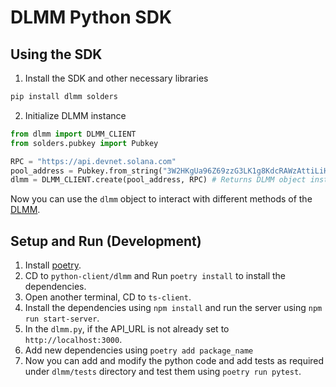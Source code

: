 # DLMM Python SDK

## Using the SDK
1. Install the SDK and other necessary libraries
```bash
pip install dlmm solders
```
2. Initialize DLMM instance
```python
from dlmm import DLMM_CLIENT
from solders.pubkey import Pubkey

RPC = "https://api.devnet.solana.com"
pool_address = Pubkey.from_string("3W2HKgUa96Z69zzG3LK1g8KdcRAWzAttiLiHfYnKuPw5") # You can get your desired pool address from the API https://dlmm-api.meteora.ag/pair/all
dlmm = DLMM_CLIENT.create(pool_address, RPC) # Returns DLMM object instance
```
Now you can use the `dlmm` object to interact with different methods of the [DLMM](https://docs.meteora.ag/dlmm/dlmm-integration/dlmm-sdk).

## Setup and Run (Development)
1. Install [poetry](https://python-poetry.org/docs/#installing-with-the-official-installer/).
2. CD to `python-client/dlmm` and Run `poetry install` to install the dependencies.
3. Open another terminal, CD to `ts-client`.
4. Install the dependencies using `npm install` and run the server using `npm run start-server`.
5. In the `dlmm.py`, if the API_URL is not already set to `http://localhost:3000`.
6. Add new dependencies using `poetry add package_name`
7. Now you can add and modify the python code and add tests as required under `dlmm/tests` directory and test them using `poetry run pytest`.

